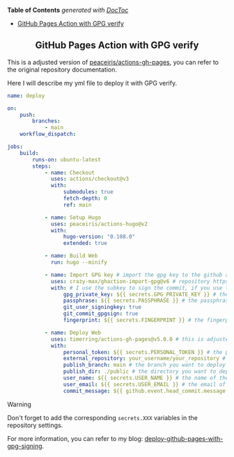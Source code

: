 <!-- START doctoc generated TOC please keep comment here to allow auto update -->
<!-- DON'T EDIT THIS SECTION, INSTEAD RE-RUN doctoc TO UPDATE -->
**Table of Contents**  *generated with [DocToc](https://github.com/thlorenz/doctoc)*

- [
GitHub Pages Action with GPG verify
](#github-pages-action-with-gpg-verify)

<!-- END doctoc generated TOC please keep comment here to allow auto update -->

<h2 align="center">
GitHub Pages Action with GPG verify
</h2>

This is a adjusted version of [peaceiris/actions-gh-pages](https://github.com/peaceiris/actions-gh-pages), you can refer to the original repository documentation.

Here I will describe my yml file to deploy it with GPG verify.


```yaml
name: deploy

on:
    push:
        branches:
            - main
    workflow_dispatch:

jobs:
    build:
        runs-on: ubuntu-latest
        steps:
            - name: Checkout
              uses: actions/checkout@v3
              with:
                  submodules: true
                  fetch-depth: 0
                  ref: main

            - name: Setup Hugo
              uses: peaceiris/actions-hugo@v2
              with:
                  hugo-version: "0.108.0"
                  extended: true

            - name: Build Web
              run: hugo --minify

            - name: Import GPG key # import the gpg key to the github action
              uses: crazy-max/ghaction-import-gpg@v6 # repository https://github.com/crazy-max/ghaction-import-gpg
              with: # I use the subkey to sign the commit, if you use the primary key, you can refer to his repository docs.
                  gpg_private_key: ${{ secrets.GPG_PRIVATE_KEY }} # the secret gpg subkey
                  passphrase: ${{ secrets.PASSPHRASE }} # the passphrase of the gpg subkey
                  git_user_signingkey: true
                  git_commit_gpgsign: true
                  fingerprint: ${{ secrets.FINGERPRINT }} # the fingerprint of the public subkey you use

            - name: Deploy Web
              uses: timerring/actions-gh-pages@v5.0.0 # this is adjusted action from peaceiris/actions-gh-pages, you can use it directly.
              with:
                  personal_token: ${{ secrets.PERSONAL_TOKEN }} # the personal token of the github action
                  external_repository: your_username/your_repository # your target repository
                  publish_branch: main # the branch you want to deploy
                  publish_dir: ./public # the directory you want to deploy
                  user_name: ${{ secrets.USER_NAME }} # the name of the github action
                  user_email: ${{ secrets.USER_EMAIL }} # the email of the github action # ATTENTION: please add your github verified email
                  commit_message: ${{ github.event.head_commit.message }}
```

> [!WARNING]
> Don't forget to add the corresponding `secrets.XXX` variables in the repository settings.


For more information, you can refer to my blog: [deploy-github-pages-with-gpg-signing](https://timerring.github.io/blog/posts/2024/deploy-github-pages-with-gpg-signing).
